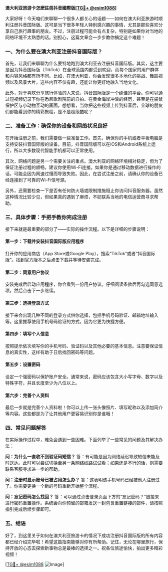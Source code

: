 **澳大利亚旅游卡怎麽註冊抖音國際版[[TG💪+ @esim1088](https://t.me/s/esim1088)]**

大家好呀！今天咱们来聊聊一个很多人都关心的话题——如何在澳大利亚旅游时顺利注册抖音国际版。这可是当下很多年轻人特别感兴趣的事情，尤其是那些喜欢分享自己旅行趣事的朋友。不过，注册过程可能会有点复杂，特别是如果你对当地的网络环境不太熟悉的话。别担心，这篇文章会一步步教你搞定这个难题！

### 一、为什么要在澳大利亚注册抖音国际版？

首先，让我们来聊聊为什么要特地跑到澳大利亚去注册抖音国际版。其实，这主要是因为抖音国际版（TikTok）在全球范围内都受到欢迎，而每个国家的用户群体和内容风格都有所不同。比如，在澳大利亚，你会发现很多本地化的挑战、舞蹈视频以及风景大片。这些内容不仅有趣，还能让你更好地融入当地文化。

此外，对于喜欢分享旅行体验的人来说，抖音国际版是一个绝佳的平台。你可以通过短视频记录下你在悉尼歌剧院前的自拍、在黄金海岸冲浪的经历，甚至是在袋鼠保护区与小动物互动的画面。想想看，当你把这些视频上传到抖音后，全球的朋友们都能看到你的精彩旅程，是不是超级酷呢？

### 二、准备工作：确保你的设备和网络状况良好

在开始注册之前，我们需要做一些准备工作。首先，确保你的手机或者平板电脑是支持安装抖音国际版的设备。目前，抖音国际版可以在iOS和Android系统上运行，所以大多数现代智能手机都可以正常使用。

其次，网络问题是另一个需要关注的重点。澳大利亚的网络环境相对稳定，但为了保证注册过程的顺畅，建议你使用Wi-Fi连接。如果你是通过移动数据进行操作的话，可能会因为网速过慢而导致失败。因此，在尝试注册之前，请确认你的设备已经连接到了可靠的Wi-Fi信号源。

另外，还需要检查一下是否有任何防火墙或限制措施阻止你访问抖音服务器。虽然这种情况比较少见，但如果真的遇到了麻烦，不妨联系当地的电信运营商寻求帮助。

### 三、具体步骤：手把手教你完成注册

接下来就是最重要的部分了——实际的操作流程。以下是详细的步骤说明：

#### 第一步：下载并安装抖音国际版应用程序

打开你的应用商店（App Store或Google Play），搜索“TikTok”或者“抖音国际版”。找到官方版本之后点击下载并等待安装完成。

#### 第二步：同意用户协议

安装完成后启动应用程序，你会看到一份用户协议。仔细阅读条款后再勾选同意选项，然后点击下一步继续。

#### 第三步：选择登录方式

接下来会出现几种不同的登录方式供你选择，包括手机号码验证、邮箱地址输入等。这里推荐使用手机号码验证的方式，因为它更为快捷方便。

#### 第四步：填写个人信息

按照提示依次填写你的手机号码、验证码以及其他必要的基本信息。注意要保证信息的真实性，这样有助于日后找回密码等问题。

#### 第五步：设置密码

设定一个强密码以保护账户安全。通常来说，密码应该包含大小写字母、数字以及特殊字符，并且长度至少为八位以上。

#### 第六步：完善个人资料

最后一步就是完善个人资料啦！你可以上传一张头像照片、填写昵称以及添加简介等内容。这些都是为了让其他用户更容易识别你是谁哦！

### 四、常见问题解答

在实际操作过程中，难免会遇到一些困难。下面列举了一些常见的问题及其解决办法：

**问：为什么一直收不到验证码短信？**
答：有可能是因为网络延迟导致短信未能及时送达。此时可以尝试切换至另一条网络线路试试看；如果还是不行的话，则需要联系客服寻求进一步的帮助。

**问：注册时显示账号已被占用怎么办？**
答：这表明该手机号码已经被他人注册过了。你需要更换一个新的号码重新开始整个流程。

**问：忘记密码怎么找回？**
答：可以通过点击登录页面下方的“忘记密码？”链接来进行密码重置操作。系统会向你预留的邮箱发送一封包含重置链接的邮件，请按照指引完成后续步骤即可。

### 五、结语

好了，到这里关于如何在澳大利亚旅游卡的情况下成功注册抖音国际版的所有内容都已经介绍完毕啦！希望这篇指南能够对你有所帮助。记住，无论在哪里旅行，保持开放的心态去探索新事物总是最棒的选择之一。祝各位旅途愉快，拍出更多精彩视频！

[[TG💪+ @esim1088](https://t.me/s/esim1088) ![Image](https://i.postimg.cc/4NQfJmqS/Snipaste-2025-05-13-00-14-12.png)]